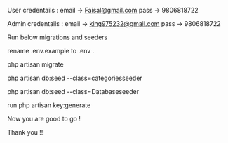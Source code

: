 User credentails : 
email -> Faisal@gmail.com
pass -> 9806818722

Admin credentails : 
email -> king975232@gmail.com
pass -> 9806818722

Run below migrations and seeders

rename .env.example to .env .

php artisan migrate

php artisan db:seed --class=categoriesseeder

php artisan db:seed --class=Databaseseeder

run php artisan key:generate

Now you are good to go !

Thank you !!

